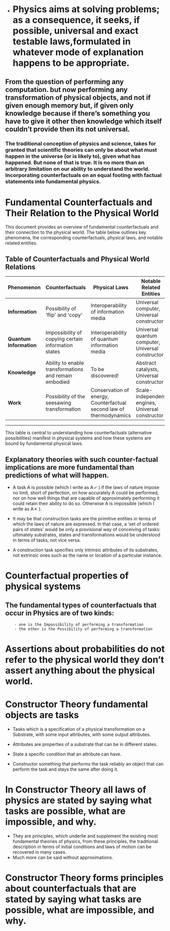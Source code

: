 * # Physics aims at solving problems; as a consequence, it seeks, if possible, universal and exact testable laws,formulated in whatever mode of explanation happens to be appropriate.


## From the question of performing any computation. but now performing any transformation of physical objects, and not if given enough memory but, if given only knowledge because if there’s something you have to give it other then knowledge which itself couldn’t provide then its not universal.

### The traditional conception of physics and science, takes for granted that scientific theories can only be about what must happen in the universe (or is likely to), given what has happened. But none of that is true. It is no more than an arbitrary limitation on our ability to understand the world.  Incorporating counterfactuals on an equal footing with factual statements into fundamental physics.

# Fundamental Counterfactuals and Their Relation to the Physical World

This document provides an overview of fundamental counterfactuals and their connection to the physical world. The table below outlines key phenomena, the corresponding counterfactuals, physical laws, and notable related entities.

## Table of Counterfactuals and Physical World Relations

| Phenomenon           | Counterfactuals                                       | Physical Laws                                           | Notable Related Entities                                   |
|----------------------|------------------------------------------------------|---------------------------------------------------------|-----------------------------------------------------------|
| **Information**       | Possibility of 'flip' and 'copy'                     | Interoperability of information media                    | Universal computer, Universal constructor                  |
| **Quantum Information**| Impossibility of copying certain information states  | Interoperability of quantum information media            | Universal quantum computer, Universal constructor          |
| **Knowledge**         | Ability to enable transformations and remain embodied | To be discovered!                                        | Abstract catalysts, Universal constructor                  |
| **Work**              | Possibility of the seesawing transformation          | Conservation of energy, Counterfactual second law of thermodynamics | Scale-independent engines, Universal constructor  |

---

This table is central to understanding how counterfactuals (alternative possibilities) manifest in physical systems and how these systems are bound by fundamental physical laws.

## Explanatory theories with such counter-factual implications are more fundamental than predictions of what will happen.

  - A task A is possible (which I write as A✓ ) if the laws of nature impose no
    limit, short of perfection, on how accurately A could be performed, nor on how well
    things that are capable of approximately performing it could retain their ability to do
    so. Otherwise A is impossible (which I write as A✗ ).

  - It may be that construction tasks are the primitive entities in terms of which the laws
    of nature are expressed. In that case, a ‘set of ordered pairs of states’ would be only a
    provisional way of conceiving of tasks: ultimately substrates, states and
    transformations would be understood in terms of tasks, not vice versa.

  - A construction task specifies only intrinsic attributes of its substrates, not extrinsic
    ones such as the name or location of a particular instance.

# Counterfactual properties of physical systems
  ## The fundamental types of counterfactuals that occur in Physics are of two kinds:
        - one is the Impossibility of performing a transformation
        - the other is the Possibility of performing a transformation

# Assertions about probabilities do not refer to the physical world they don’t assert anything about the physical world.

# Constructor Theory fundamental objects are tasks

  - Tasks
    which is a specification
    of a physical transformation on a
    Substrate,
    with some input attributes,
    with some output attributes.

  - Attributes
    are properties of a substrate
    that can be in different states.

  - State
    a specific condition that an
    attribute can have.

  - Constructor
    something that performs the task reliably
    an object that can perform the task
    and stays the same after doing it.

# In Constructor Theory all laws of physics are stated by saying what tasks are possible, what are impossible, and why.
  - They are principles, which underlie and supplement the existing most fundamental theories of physics, from these principles, the traditional description in terms of initial conditions and laws of motion can be recovered in many cases.
  - Much more can be said without approximations.

# Constructor Theory forms principles about counterfactuals that are stated by saying what tasks are possible, what are impossible, and why.




